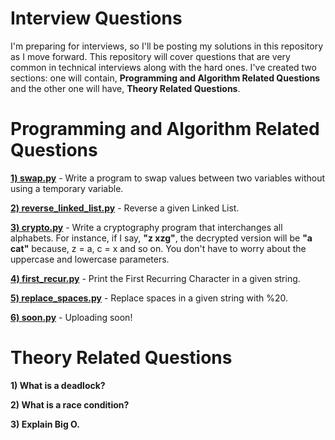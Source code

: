 # Interview Questions
I'm preparing for interviews, so I'll be posting my solutions in this repository as I move forward. This repository will cover questions that are very common in technical interviews along with the hard ones. I've created two sections: one will contain, <b>Programming and Algorithm Related Questions</b> and the other one will have, <b>Theory Related Questions</b>.

# Programming and Algorithm Related Questions
<b><a href="https://github.com/bootkernel/Interview-Questions/blob/master/swap.py">1) swap.py</a></b> - Write a program to swap values between two variables without using a temporary variable.

<b><a href="https://github.com/bootkernel/Interview-Questions/blob/master/reverse_linked_list.py">2) reverse_linked_list.py</a></b> - Reverse a given Linked List.

<b><a href="https://github.com/bootkernel/Interview-Questions/blob/master/crypto.py">3) crypto.py</a></b> - Write a cryptography program that interchanges all alphabets. For instance, if I say, <b>"z xzg"</b>, the decrypted version will be <b>"a cat"</b> because, z = a, c = x and so on. You don't have to worry about the uppercase and lowercase parameters.

<b><a href="https://github.com/bootkernel/Interview-Questions/blob/master/first_recur.py">4) first_recur.py</a></b> - Print the First Recurring Character in a given string.

<b><a href="https://github.com/bootkernel/Interview-Questions/blob/master/replace_spaces.py">5) replace_spaces.py</a></b> - Replace spaces in a given string with %20.

<b><a href="#">6) soon.py</a></b> - Uploading soon!

# Theory Related Questions
<b> 1) What is a deadlock? </b>

<b> 2) What is a race condition? </b>

<b> 3) Explain Big O. </b> 


